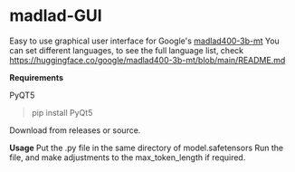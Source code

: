 # madlad-GUI
Easy to use graphical user interface for Google's [madlad400-3b-mt](https://huggingface.co/google/madlad400-3b-mt)
You can set different languages, to see the full language list, check https://huggingface.co/google/madlad400-3b-mt/blob/main/README.md

**Requirements**

PyQT5
>pip install PyQt5

Download from releases or source.

**Usage**
Put the .py file in the same directory of model.safetensors
Run the file, and make adjustments to the max_token_length if required.

